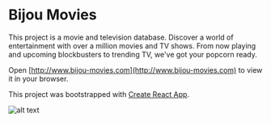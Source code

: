 # Bijou Movies

This project is a movie and television database. Discover a world of entertainment with over a million movies and TV shows. From now playing and upcoming blockbusters to trending TV, we've got your popcorn ready.

Open [http://www.bijou-movies.com](http://www.bijou-movies.com) to view it in your browser.

This project was bootstrapped with [Create React App](https://github.com/facebook/create-react-app).

![alt text](/public/full-site-home.png 'Bijou Homepage')
